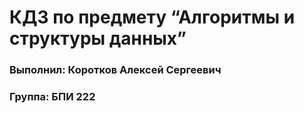# КДЗ по предмету “Алгоритмы и структуры данных” 
### Выполнил: Коротков Алексей Сергеевич
### Группа: БПИ 222
